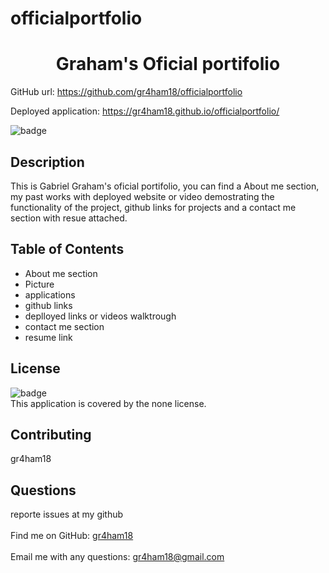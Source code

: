 # officialportfolio

<h1 align="center">Graham's Oficial portifolio </h1>

GitHub url: https://github.com/gr4ham18/officialportfolio

Deployed application: https://gr4ham18.github.io/officialportfolio/
  
![badge](https://img.shields.io/badge/license-none-brightgreen)<br />

## Description
 This is Gabriel Graham's oficial portifolio, you can find a About me section, my past works with deployed website or video demostrating the functionality of the project, github links for projects and a contact me section with resue attached.


## Table of Contents
- About me section
- Picture
- applications
- github links
- deplloyed links or videos walktrough
- contact me section
- resume link


## License
![badge](https://img.shields.io/badge/license-none-brightgreen)
<br />
This application is covered by the none license. 

## Contributing
 gr4ham18



## Questions
 reporte issues at my github<br />
<br />
Find me on GitHub: [gr4ham18](https://github.com/gr4ham18)<br />
<br />
 Email me with any questions: gr4ham18@gmail.com<br /><br />

    